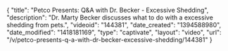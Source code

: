 {
    "title": "Petco Presents: Q&A with Dr. Becker - Excessive Shedding",
    "description": "Dr. Marty Becker discusses what to do with a excessive shedding from pets.",
    "videoid": "144381",
    "date_created": "1394588980",
    "date_modified": "1418181169",
    "type": "captivate",
    "layout": "video",
    "url": "\/v\/petco-presents-q-a-with-dr-becker-excessive-shedding\/144381"
}